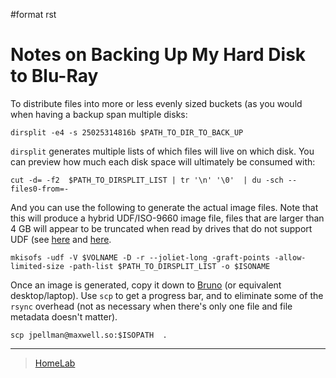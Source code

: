 \#format rst

Notes on Backing Up My Hard Disk to Blu-Ray
===========================================

To distribute files into more or less evenly sized buckets (as you would when having a backup span multiple disks:

    dirsplit -e4 -s 25025314816b $PATH_TO_DIR_TO_BACK_UP

`dirsplit` generates multiple lists of which files will live on which disk. You can preview how much each disk space will ultimately be consumed with:

    cut -d= -f2  $PATH_TO_DIRSPLIT_LIST | tr '\n' '\0'  | du -sch --files0-from=-

And you can use the following to generate the actual image files. Note that this will produce a hybrid UDF/ISO-9660 image file, files that are larger than 4 GB will appear to be truncated when read by drives that do not support UDF (see [here](https://superuser.com/questions/597929/what-is-the-largest-file-i-can-write-to-a-dvd) and [here](https://unix.stackexchange.com/questions/17594/how-to-create-udf-images-and-burn-them-to-dvd-or-cdrom).

    mkisofs -udf -V $VOLNAME -D -r --joliet-long -graft-points -allow-limited-size -path-list $PATH_TO_DIRSPLIT_LIST -o $ISONAME

Once an image is generated, copy it down to [Bruno](../Bruno) (or equivalent desktop/laptop). Use `scp` to get a progress bar, and to eliminate some of the `rsync` overhead (not as necessary when there's only one file and file metadata doesn't matter).

    scp jpellman@maxwell.so:$ISOPATH  .

* * * * *

> [HomeLab](../HomeLab)
